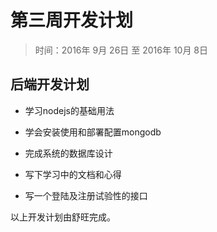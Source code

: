 # 第三周开发计划

>时间：2016年 9月 26日 至 2016年 10月 8日

## 后端开发计划

* 学习nodejs的基础用法

* 学会安装使用和部署配置mongodb

* 完成系统的数据库设计

* 写下学习中的文档和心得

* 写一个登陆及注册试验性的接口

以上开发计划由舒旺完成。
